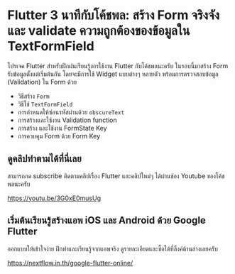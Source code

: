 # Flutter 3 นาทีกับโค้ชพล: สร้าง Form จริงจัง และ validate ความถูกต้องของข้อมูลใน TextFormField

โปรเจค Flutter สำหรับฝึกฝนเรียนรู้การใช้งาน Flutter กับโค้ชพลนะครับ ในรอบนี้มาสร้าง Form รับข้อมูลตั้งแต่เริ่มต้นกัน โดยจะมีการใช้ Widget แบบต่างๆ หลายตัว พร้อมการตรวจสอบข้อมูล (Validation) ใน Form ด้วย

- วิธีสร้าง `Form`
- วิธีใช้ `TextFormField`
- การกำหนดให้ซ่อนรหัสผ่านด้วย `obscureText`
- การสร้างและใช้งาน Validation function
- การสร้าง และใช้งาน FormState Key
- การควบคุม Form ด้วย Form Key


## ดูคลิปทำตามได้ที่นี่เลย 

สามารถกด subscribe ติดตามคลิปเรื่อง Flutter และคลิปใหม่ๆ ได้ผ่านช่อง Youtube ของโค้ชพลนะครับ 

https://youtu.be/3G0xE0musUg

## เริ่มต้นเรียนรู้สร้างแอพ iOS และ Android ด้วย Google Flutter 

ออกแบบให้เข้าใจง่าย ฝึกทำและเรียนรู้จากแอพจริง ดูรายละเอียดและซื้อได้ที่ลิ้งค์ด้านล่างเลยครับ 

https://nextflow.in.th/google-flutter-online/
